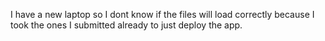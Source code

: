 I have a new laptop so I dont know if the files will load correctly because I took the ones I submitted already to just deploy the app. 
